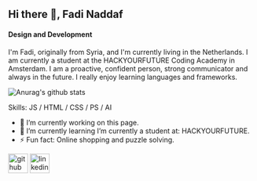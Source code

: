 ## Hi there 👋, Fadi Naddaf
#### Design and Development
I'm Fadi, originally from Syria, and I'm currently living in the Netherlands.
I am currently a student at the HACKYOURFUTURE Coding Academy in Amsterdam.
I am a proactive, confident person, strong communicator and always in the future.
I really enjoy learning languages and frameworks.


![Anurag's github stats](https://github-readme-stats.vercel.app/api?username=F-Naddaf)


Skills: JS / HTML / CSS / PS / AI

- 🔭 I’m currently working on this page. 
- 🌱 I’m currently learning I’m currently a student at: HACKYOURFUTURE. 
- ⚡ Fun fact: Online shopping and puzzle solving. 


[<img src='https://cdn.jsdelivr.net/npm/simple-icons@3.0.1/icons/github.svg' alt='github' height='40'>](https://github.com/F-Naddaf)  [<img src='https://cdn.jsdelivr.net/npm/simple-icons@3.0.1/icons/linkedin.svg' alt='linkedin' height='40'>](https://www.linkedin.com/in/fadi-naddaf-a04ba7196/)  

